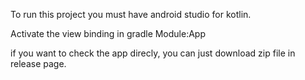 To run this project you must have android studio for kotlin.

Activate the view binding in gradle Module:App

if you want to check the app direcly, you can just download zip file in release page.
